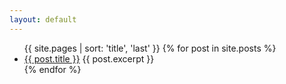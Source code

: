 ```yaml
---
layout: default
---
```


<ul>
  {{ site.pages | sort: 'title', 'last' }}
  {% for post in site.posts %}
    <li>
      <a href="{{ post.url }}">{{ post.title }}</a>
      {{ post.excerpt }}
    </li>
  {% endfor %}
</ul>